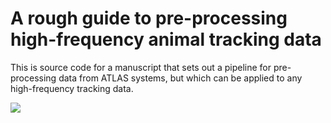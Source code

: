 # A rough guide to pre-processing high-frequency animal tracking data

This is source code for a manuscript that sets out a pipeline for pre-processing data from ATLAS systems, but which can be applied to any high-frequency tracking data.

![](
https://github.com/pratikunterwegs/atlas-best-practices/blob/master/figures/fig_recipe.png)
